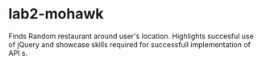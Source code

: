 # lab2-mohawk
Finds Random restaurant around user's location.
Highlights succesful use of jQuery and showcase skills required for successfull implementation of API s.

